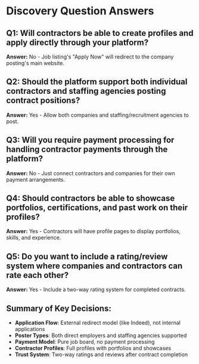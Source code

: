 # Discovery Question Answers

## Q1: Will contractors be able to create profiles and apply directly through your platform?
**Answer:** No - Job listing's "Apply Now" will redirect to the company posting's main website.

## Q2: Should the platform support both individual contractors and staffing agencies posting contract positions?
**Answer:** Yes - Allow both companies and staffing/recruitment agencies to post.

## Q3: Will you require payment processing for handling contractor payments through the platform?
**Answer:** No - Just connect contractors and companies for their own payment arrangements.

## Q4: Should contractors be able to showcase portfolios, certifications, and past work on their profiles?
**Answer:** Yes - Contractors will have profile pages to display portfolios, skills, and experience.

## Q5: Do you want to include a rating/review system where companies and contractors can rate each other?
**Answer:** Yes - Include a two-way rating system for completed contracts.

## Summary of Key Decisions:
- **Application Flow**: External redirect model (like Indeed), not internal applications
- **Poster Types**: Both direct employers and staffing agencies supported
- **Payment Model**: Pure job board, no payment processing
- **Contractor Profiles**: Full profiles with portfolios and showcases
- **Trust System**: Two-way ratings and reviews after contract completion